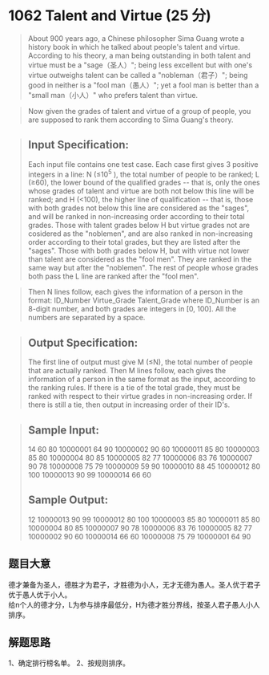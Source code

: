 # 1062 Talent and Virtue (25 分)
> About 900 years ago, a Chinese philosopher Sima Guang wrote a history book in which he talked about people's talent and virtue. According to his theory, a man being outstanding in both talent and virtue must be a "sage（圣人）"; being less excellent but with one's virtue outweighs talent can be called a "nobleman（君子）"; being good in neither is a "fool man（愚人）"; yet a fool man is better than a "small man（小人）" who prefers talent than virtue.

> Now given the grades of talent and virtue of a group of people, you are supposed to rank them according to Sima Guang's theory.

> ## Input Specification:
> Each input file contains one test case. Each case first gives 3 positive integers in a line: N (≤10<sup>​5</sup>​​ ), the total number of people to be ranked; L (≥60), the lower bound of the qualified grades -- that is, only the ones whose grades of talent and virtue are both not below this line will be ranked; and H (<100), the higher line of qualification -- that is, those with both grades not below this line are considered as the "sages", and will be ranked in non-increasing order according to their total grades. Those with talent grades below H but virtue grades not are cosidered as the "noblemen", and are also ranked in non-increasing order according to their total grades, but they are listed after the "sages". Those with both grades below H, but with virtue not lower than talent are considered as the "fool men". They are ranked in the same way but after the "noblemen". The rest of people whose grades both pass the L line are ranked after the "fool men".

> Then N lines follow, each gives the information of a person in the format:
> ID_Number Virtue_Grade Talent_Grade
> where ID_Number is an 8-digit number, and both grades are integers in [0, 100]. All the numbers are separated by a space.

> ## Output Specification:
> The first line of output must give M (≤N), the total number of people that are actually ranked. Then M lines follow, each gives the information of a person in the same format as the input, according to the ranking rules. If there is a tie of the total grade, they must be ranked with respect to their virtue grades in non-increasing order. If there is still a tie, then output in increasing order of their ID's.

> ## Sample Input:
> 14 60 80
> 10000001 64 90
> 10000002 90 60
> 10000011 85 80
> 10000003 85 80
> 10000004 80 85
> 10000005 82 77
> 10000006 83 76
> 10000007 90 78
> 10000008 75 79
> 10000009 59 90
> 10000010 88 45
> 10000012 80 100
> 10000013 90 99
> 10000014 66 60
> ## Sample Output:
> 12
> 10000013 90 99
> 10000012 80 100
> 10000003 85 80
> 10000011 85 80
> 10000004 80 85
> 10000007 90 78
> 10000006 83 76
> 10000005 82 77
> 10000002 90 60
> 10000014 66 60
> 10000008 75 79
> 10000001 64 90
## 题目大意
德才兼备为圣人，德胜才为君子，才胜德为小人，无才无德为愚人。圣人优于君子优于愚人优于小人。<br>
给n个人的德才分，L为参与排序最低分，H为德才胜分界线，按圣人君子愚人小人排序。
## 解题思路
1、确定排行榜名单。
2、按规则排序。
